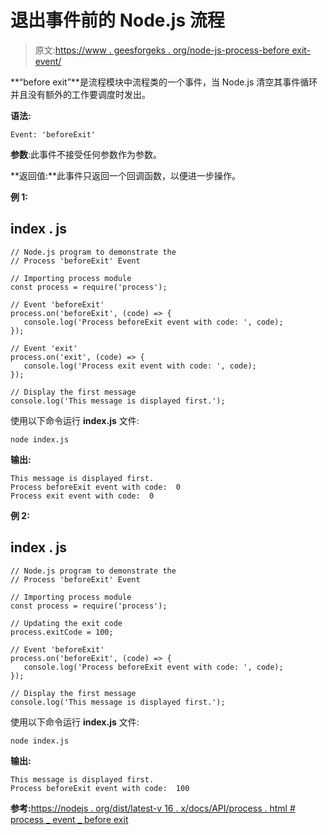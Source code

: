 # 退出事件前的 Node.js 流程

> 原文:[https://www . geesforgeks . org/node-js-process-before exit-event/](https://www.geeksforgeeks.org/node-js-process-beforeexit-event/)

**“before exit”**是流程模块中流程类的一个事件，当 Node.js 清空其事件循环并且没有额外的工作要调度时发出。

**语法:**

```
Event: 'beforeExit'
```

**参数**:此事件不接受任何参数作为参数。

**返回值:**此事件只返回一个回调函数，以便进一步操作。

**例 1:**

## index . js

```
// Node.js program to demonstrate the  
// Process 'beforeExit' Event

// Importing process module
const process = require('process');

// Event 'beforeExit'
process.on('beforeExit', (code) => {
   console.log('Process beforeExit event with code: ', code);
});

// Event 'exit'
process.on('exit', (code) => {
   console.log('Process exit event with code: ', code);
});

// Display the first message 
console.log('This message is displayed first.');
```

使用以下命令运行 **index.js** 文件:

```
node index.js
```

**输出:**

```
This message is displayed first.
Process beforeExit event with code:  0
Process exit event with code:  0
```

**例 2:**

## index . js

```
// Node.js program to demonstrate the  
// Process 'beforeExit' Event

// Importing process module
const process = require('process');

// Updating the exit code
process.exitCode = 100;

// Event 'beforeExit'
process.on('beforeExit', (code) => {
   console.log('Process beforeExit event with code: ', code);
});

// Display the first message 
console.log('This message is displayed first.');
```

使用以下命令运行 **index.js** 文件:

```
node index.js
```

**输出:**

```
This message is displayed first.
Process beforeExit event with code:  100
```

**参考:**[https://nodejs . org/dist/latest-v 16 . x/docs/API/process . html # process _ event _ before exit](https://nodejs.org/dist/latest-v16.x/docs/api/process.html#process_event_beforeexit)